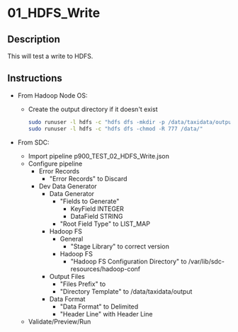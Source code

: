 # 01_HDFS_Write

## Description

This will test a write to HDFS.

## Instructions

- From Hadoop Node OS:

  - Create the output directory if it doesn't exist

    ```bash
    sudo runuser -l hdfs -c "hdfs dfs -mkdir -p /data/taxidata/output"
    sudo runuser -l hdfs -c "hdfs dfs -chmod -R 777 /data/"
    ```

- From SDC:

  - Import pipeline p900_TEST_02_HDFS_Write.json
  - Configure pipeline
    - Error Records
      - "Error Records" to Discard
    - Dev Data Generator
      - Data Generator
        - "Fields to Generate"
          - KeyField	INTEGER
          - DataField	STRING
        - "Root Field Type" to LIST_MAP 
      - Hadoop FS
        - General
          - "Stage Library" to correct version
        - Hadoop FS
          - "Hadoop FS Configuration Directory" to /var/lib/sdc-resources/hadoop-conf
      - Output Files
        - "Files Prefix" to <blank>
        - "Directory Template" to /data/taxidata/output
      - Data Format
        - "Data Format" to Delimited
        - "Header Line" with Header Line
  - Validate/Preview/Run
